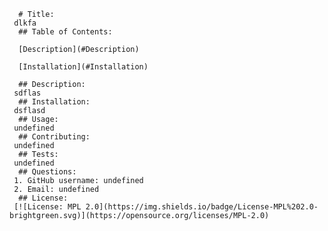 
      # Title:
 	 dlkfa
      ## Table of Contents:
 	
      [Description](#Description)
 	
      [Installation](#Installation)
 	
      ## Description:
 	 sdflas
      ## Installation:
 	 dsflasd
      ## Usage:
 	 undefined
      ## Contributing:
 	 undefined
      ## Tests:
 	 undefined
      ## Questions:
 	 1. GitHub username: undefined
 	 2. Email: undefined
      ## License:
 	 [![License: MPL 2.0](https://img.shields.io/badge/License-MPL%202.0-brightgreen.svg)](https://opensource.org/licenses/MPL-2.0)
      